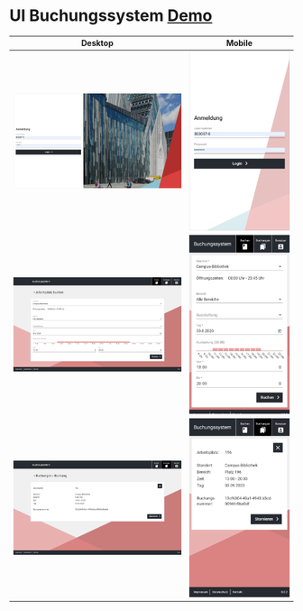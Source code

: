 # UI Buchungssystem [Demo](https://zwisler-a.github.io/ubl-booking/)



| Desktop        | Mobile           |
| ------------- |:-------------:|
| ![_](./docs/desktop_login.png)    | ![_](./docs/mobile_login.png)   |
| ![_](./docs/desktop_booking.png)  | ![_](./docs/mobile_booking.png) |
| ![_](./docs/desktop_booked.png)   | ![_](./docs/mobile_booked.png)  |

